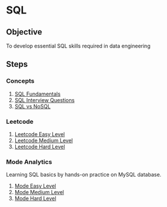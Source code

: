 # SQL

## Objective

To develop essential SQL skills required in data engineering

## Steps

### Concepts

1. [SQL Fundamentals](./sql-fundamentals.md)
1. [SQL Interview Questions](./sql-interviews-questions.md)
1. [SQL vs NoSQL](./sql-vs-nosql.md)

### Leetcode

1. [Leetcode Easy Level](./leetcode/basics)
1. [Leetcode Medium Level](./leetcode/intermediate)
1. [Leetcode Hard Level](./leetcode/advanced)

### Mode Analytics

Learning SQL basics by hands-on practice on MySQL database.

1. [Mode Easy Level](./mode/basics)
1. [Mode Medium Level](./mode/intermediate)
1. [Mode Hard Level](./mode/advanced)